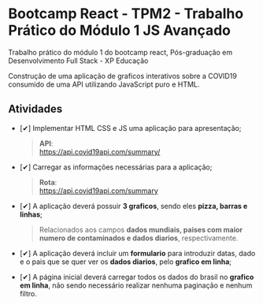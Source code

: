 # Bootcamp React - TPM2 - Trabalho Prático do Módulo 1 JS Avançado

Trabalho prático do módulo 1 do bootcamp react, Pós-graduação em Desenvolvimento Full Stack - XP Educação

Construção de uma aplicação de graficos interativos sobre a COVID19 consumido de uma API utilizando JavaScript puro e HTML.

## Atividades

- [✔] Implementar HTML CSS e JS uma aplicação para apresentação;

  > **API**:  
  > https://api.covid19api.com/summary/

- [✔] Carregar as informações necessárias para a aplicação;

  > **Rota**:  
  > https://api.covid19api.com/summary

- [✔] A aplicação deverá possuir **3 graficos**, sendo eles **pizza, barras e linhas**;

  > Relacionados aos campos **dados mundiais, paises com maior numero de contaminados e dados diarios**, respectivamente.

- [✔] A aplicação deverá incluir um **formulario** para introduzir datas, dado e o pais que se quer ver os **dados diarios**, pelo **grafico em linha**;

- [✔] A página inicial deverá carregar todos os dados do brasil no **grafico em linha**, não sendo necessário realizar nenhuma paginação e nenhum filtro.
